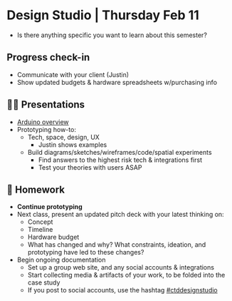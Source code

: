 # Design Studio | Thursday Feb 11

- Is there anything specific you want to learn about this semester?

## Progress check-in

- Communicate with your client (Justin)
- Show updated budgets & hardware spreadsheets w/purchasing info

## 👨‍🏫 Presentations

- [Arduino overview](../docs/arduino.md)
- Prototyping how-to:
  - Tech, space, design, UX
    - Justin shows examples
  - Build diagrams/sketches/wireframes/code/spatial experiments
    - Find answers to the highest risk tech & integrations first
    - Test your theories with users ASAP

## 📝 Homework

- **Continue prototyping**
- Next class, present an updated pitch deck with your latest thinking on:
  - Concept
  - Timeline
  - Hardware budget
  - What has changed and why? What constraints, ideation, and prototyping have led to these changes?
- Begin ongoing documentation
  - Set up a group web site, and any social accounts & integrations
  - Start collecting media & artifacts of your work, to be folded into the case study
  - If you post to social accounts, use the hashtag [#ctddesignstudio](https://www.instagram.com/explore/tags/ctddesignstudio/)

